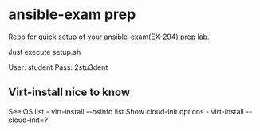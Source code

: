 # ansible-exam prep

Repo for quick setup of your ansible-exam(EX-294) prep lab.

Just execute setup.sh

User: student
Pass: 2stu3dent

## Virt-install nice to know

See OS list                 - virt-install --osinfo list
Show cloud-init options     - virt-install --cloud-init=?
